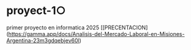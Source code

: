 # proyect-1○
primer proyecto en informatica 2025
[[PRECENTACION] (https://gamma.app/docs/Analisis-del-Mercado-Laboral-en-Misiones-Argentina-23m3gdqebjev60l)
